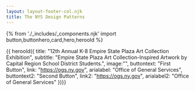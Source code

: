 ```yaml
---
layout: layout-footer-col.njk
title: The NYS Design Patterns
---
```

{% from './_includes/_components.njk' import button,buttonhero,card,hero,heroold %} 


{{ heroold({ 
    title: "12th Annual K-8 Empire State Plaza Art Collection Exhibition",
    subtitle: "Empire State Plaza Art Collection-Inspired Artwork by Capital Region School District Students.",
    image:"",
    buttontext: "First Button",
    link: "https://ogs.ny.gov",
    arialabel: "Office of General Services",
    buttontext2: "Second Button",
    link2: "https://ogs.ny.gov",
    arialabel2: "Office of General Services"
})}}